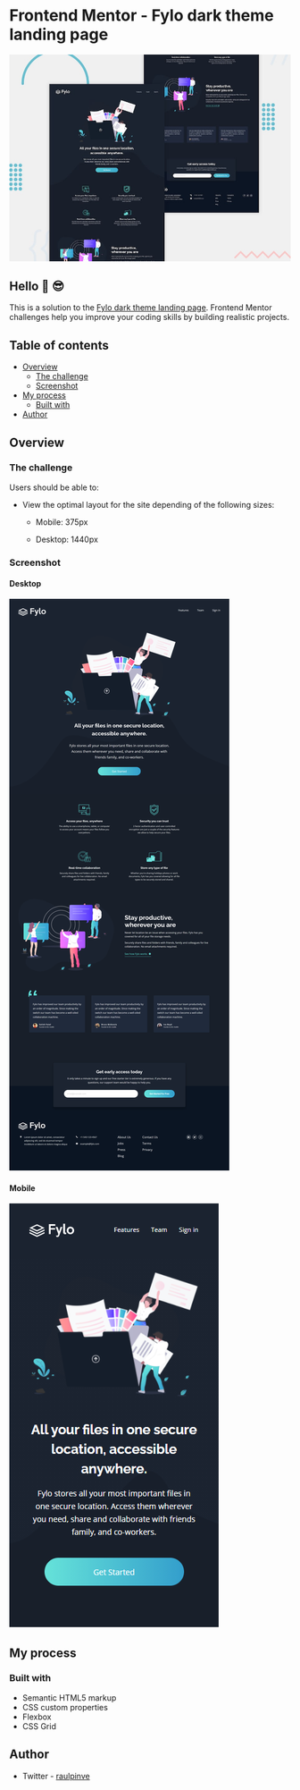 # Frontend Mentor - Fylo dark theme landing page

![Fylo dark theme landing page preview](https://github.com/raulpinve/fylo-dark-theme-landing-page/blob/main/design/design/desktop-preview.jpg)

## Hello :metal:  :sunglasses:

This is a solution to the [Fylo dark theme landing page](https://www.frontendmentor.io/challenges/fylo-dark-theme-landing-page-5ca5f2d21e82137ec91a50fd). Frontend Mentor challenges help you improve your coding skills by building realistic projects. 

## Table of contents

- [Overview](#overview)
  - [The challenge](#the-challenge)
  - [Screenshot](#screenshot)
- [My process](#my-process)
  - [Built with](#built-with)
- [Author](#author)

## Overview

### The challenge

Users should be able to:

- View the optimal layout for the site depending of the following sizes:

  - Mobile: 375px

  - Desktop: 1440px


### Screenshot

#### Desktop 

![Fylo dark theme landing page desktop preview](https://github.com/raulpinve/fylo-dark-theme-landing-page/blob/main/images/desktop-preview.png)

#### Mobile 

![Fylo dark theme landing page mobile preview](https://github.com/raulpinve/fylo-dark-theme-landing-page/blob/main/images/mobile-preview.PNG)

## My process

### Built with

- Semantic HTML5 markup
- CSS custom properties
- Flexbox
- CSS Grid


## Author

- Twitter - [raulpinve](https://www.twitter.com/raulpinve)

